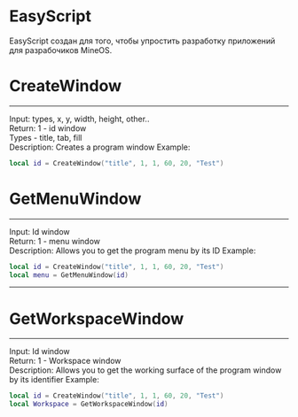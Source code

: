 # EasyScript

EasyScript создан для того, чтобы упростить разработку приложений для разрабочиков MineOS.

# CreateWindow
-----------
Input: types, x, y, width, height, other.. <br>
Return: 1 - id window <br>
Types - title, tab, fill <br>
Description: Creates a program window
Example:
```lua
local id = CreateWindow("title", 1, 1, 60, 20, "Test")

```

# GetMenuWindow
-----------
Input: Id window <br>
Return: 1 - menu window <br>
Description: Allows you to get the program menu by its ID
Example:
```lua
local id = CreateWindow("title", 1, 1, 60, 20, "Test")
local menu = GetMenuWindow(id)

```

---------
# GetWorkspaceWindow
-----------
Input: Id window <br>
Return: 1 - Workspace window <br>
Description: Allows you to get the working surface of the program window by its identifier
Example:
```lua
local id = CreateWindow("title", 1, 1, 60, 20, "Test")
local Workspace = GetWorkspaceWindow(id)

```
